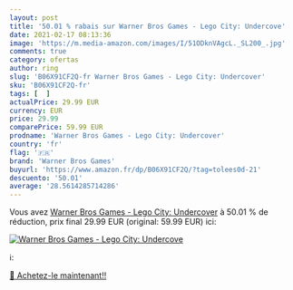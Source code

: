 ```yaml
---
layout: post
title: '50.01 % rabais sur Warner Bros Games - Lego City: Undercove'
date: 2021-02-17 08:13:36
image: 'https://m.media-amazon.com/images/I/51ODknVAgcL._SL200_.jpg'
comments: true
category: ofertas
author: ring
slug: 'B06X91CF2Q-fr Warner Bros Games - Lego City: Undercover'
sku: 'B06X91CF2Q-fr'
tags: [  ]
actualPrice: 29.99 EUR
currency: EUR
price: 29.99
comparePrice: 59.99 EUR
prodname: 'Warner Bros Games - Lego City: Undercover'
country: 'fr'
flag: '🇫🇷'
brand: 'Warner Bros Games'
buyurl: 'https://www.amazon.fr/dp/B06X91CF2Q/?tag=tolees0d-21'
descuento: '50.01'
average: '28.5614285714286'
---
```


Vous avez [Warner Bros Games - Lego City: Undercover](https://www.amazon.fr/dp/B06X91CF2Q/?tag=tolees0d-21)  à  50.01 % de réduction, prix final  29.99 EUR (original: 59.99 EUR) ici:

[![Warner Bros Games - Lego City: Undercove](https://m.media-amazon.com/images/I/51ODknVAgcL._SL200_.jpg)](https://www.amazon.fr/dp/B06X91CF2Q/?tag=tolees0d-21)

ℹ️:


[🛒 Achetez-le maintenant!!](https://www.amazon.fr/dp/B06X91CF2Q/?tag=tolees0d-21)

